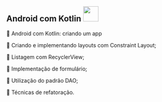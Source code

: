 ## Android com Kotlin <img src="https://cdn.jsdelivr.net/gh/devicons/devicon/icons/kotlin/kotlin-original.svg"  width="40" height="40"/>

💬 Android com Kotlin: criando um app

💬 Criando e implementando layouts com Constraint Layout;

💬 Listagem com RecyclerView;

💬 Implementação de formulário;

💬 Utilização do padrão DAO;

💬 Técnicas de refatoração.
